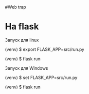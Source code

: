 #Web trap
# На flask

Запуск для linux

(venv) $ export FLASK_APP=src/run.py

(venv) $ flask run

Запуск для Windows

(venv) $ set FLASK_APP=src/run.py

(venv) $ flask run